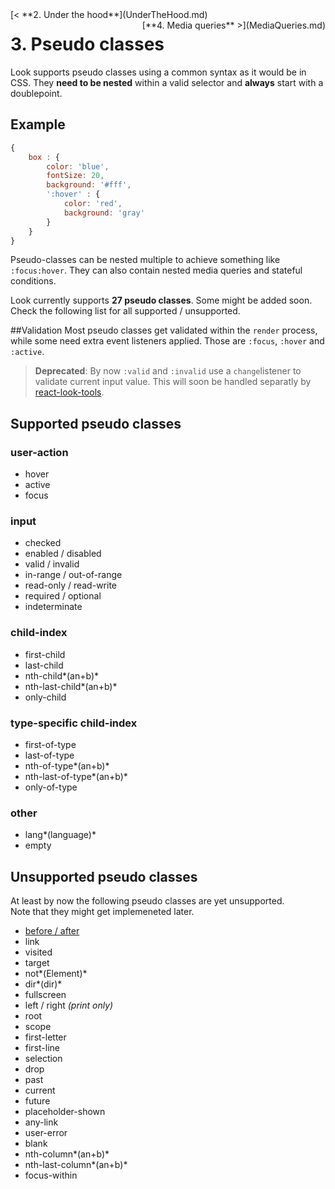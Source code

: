 <div style="float:left">[< **2. Under the hood**](UnderTheHood.md)</div>
<div style="float:right">[**4. Media queries** >](MediaQueries.md)</div>

# 3. Pseudo classes

Look supports pseudo classes using a common syntax as it would be in CSS. They **need to be nested** within a valid selector and **always** start with a doublepoint.

## Example
```javascript
{
	box : {
		color: 'blue',
		fontSize: 20,
		background: '#fff',
		':hover' : {
			color: 'red',
			background: 'gray'
		}
	}
}
```
Pseudo-classes can be nested multiple to achieve something like `:focus:hover`. They can also contain nested media queries and stateful conditions.

Look currently supports **27 pseudo classes**. Some might be added soon. Check the following list for all supported / unsupported.

##Validation
Most pseudo classes get validated within the `render` process, while some need extra event listeners applied. Those are `:focus`, `:hover` and `:active`.

> **Deprecated**: By now `:valid` and `:invalid` use a `change`listener to validate current input value. This will soon be handled separatly by [react-look-tools](http://github.com/rofrischmann/react-look-tools).

## Supported pseudo classes
### user-action
* hover
* active
* focus

### input
* checked
* enabled / disabled
* valid / invalid
* in-range / out-of-range
* read-only / read-write
* required / optional
* indeterminate

### child-index
* first-child
* last-child
* nth-child*(an+b)*
* nth-last-child*(an+b)*
* only-child

### type-specific child-index
* first-of-type
* last-of-type
* nth-of-type*(an+b)*
* nth-last-of-type*(an+b)*
* only-of-type

### other
* lang*(language)*
* empty

## Unsupported pseudo classes
At least by now the following pseudo classes are yet unsupported. <br>
Note that they might get implemeneted later.

* [before / after](https://github.com/rofrischmann/react-look/issues/24)
* link
* visited
* target
* not*(Element)*
* dir*(dir)*
* fullscreen
* left / right *(print only)*
* root
* scope
* first-letter
* first-line
* selection
* drop
* past 
* current 
* future 
* placeholder-shown 
* any-link
* user-error
* blank
* nth-column*(an+b)*
* nth-last-column*(an+b)*
* focus-within


